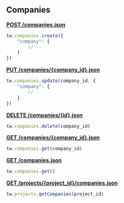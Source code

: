 ## Companies

[**POST /companies.json**](https://developer.teamwork.com/companies#create_company)

```js
tw.companies.create({
	"company": {
		// --
	}
})
```

[**PUT /companies/{company_id}.json**](https://developer.teamwork.com/companies#update_company)

```js
tw.companies.update(company_id, {
	"company": {
		// --
	}
})
```

[**DELETE /companies/{id}.json**](https://developer.teamwork.com/companies#delete_company)

```js
tw.companies.delete(company_id)
```

[**GET /companies/{company_id}.json**](https://developer.teamwork.com/companies#retrieve_a_single)

```js
tw.companies.get(company_id)
```

[**GET /companies.json**](https://developer.teamwork.com/companies#retrieve_companie)

```js
tw.companies.get()
```

[**GET /projects/{project_id}/companies.json**](https://developer.teamwork.com/companies#retrieving_compan)

```js
tw.projects.getCompanies(project_id)
```
